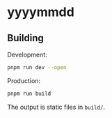 # yyyymmdd

## Building

Development:
```sh
pnpm run dev --open
```

Production:
```sh
pnpm run build
```
The output is static files in `build/`.
